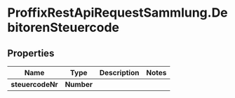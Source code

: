 # ProffixRestApiRequestSammlung.DebitorenSteuercode

## Properties
Name | Type | Description | Notes
------------ | ------------- | ------------- | -------------
**steuercodeNr** | **Number** |  | 



